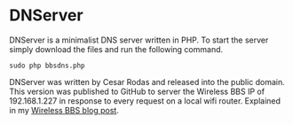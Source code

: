 # DNServer

DNServer is a minimalist DNS server written in PHP. To start the server simply download the files and run the following command.

```
sudo php bbsdns.php
```

DNServer was written by Cesar Rodas and released into the public domain. This version was published to GitHub to server the Wireless BBS IP of 192.168.1.227 in response to every request on a local wifi router. Explained in my [Wireless BBS blog post](https://www.joeldare.com/blog/post/wireless-bbs/).

